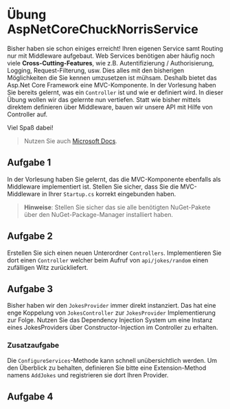 # Übung AspNetCoreChuckNorrisService

Bisher haben sie schon einiges erreicht! Ihren eigenen Service samt Routing nur mit Middleware aufgebaut. Web Services benötigen aber häufig noch viele **Cross-Cutting-Features**, wie z.B. Autentifizierung / Authorisierung, Logging, Request-Filterung, usw. Dies alles mit den bisherigen Möglichkeiten die Sie kennen umzusetzen ist mühsam. Deshalb bietet das Asp.Net Core Framework eine MVC-Komponente. In der Vorlesung haben Sie bereits gelernt, was ein `Controller` ist und wie er definiert wird. In dieser Übung wollen wir das gelernte nun vertiefen. Statt wie bisher mittels direktem definieren über Middleware, bauen wir unsere API mit Hilfe von Controller auf.

Viel Spaß dabei!

> Nutzen Sie auch [Microsoft Docs](https://docs.microsoft.com).

## Aufgabe 1

In der Vorlesung haben Sie gelernt, das die MVC-Komponente ebenfalls als Middleware implementiert ist.
Stellen Sie sicher, dass Sie die MVC-Middleware in Ihrer `Startup.cs` korrekt eingebunden haben.

> **Hinweise**: Stellen Sie sicher das sie alle benötigten NuGet-Pakete über den NuGet-Package-Manager installiert haben.

## Aufgabe 2

Erstellen Sie sich einen neuen Unterordner `Controllers`. Implementieren Sie dort einen `Controller` welcher beim Aufruf von `api/jokes/random` einen zufälligen Witz zurückliefert.

## Aufgabe 3

Bisher haben wir den `JokesProvider` immer direkt instanziert. Das hat eine enge Koppelung von `JokesController` zur `JokesProvider` Implementierung zur Folge. Nutzen Sie das Dependency Injection System um eine Instanz eines JokesProviders über Constructor-Injection im Controller zu erhalten.

### Zusatzaufgabe

Die `ConfigureServices`-Methode kann schnell unübersichtlich werden. Um den Überblick zu behalten, definieren Sie bitte eine Extension-Method namens `AddJokes` und registrieren sie dort Ihren Provider.

## Aufgabe 4
